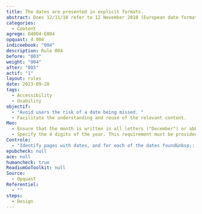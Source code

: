 ```yaml
---
title: The dates are presented in explicit formats.
abstract: Does 12/11/10 refer to 12 November 2010 (European date format) or 11 December 2010 (American format)&nbsp;? Make sure your users never have to ask this question.
categories:
  - Content
agrege: O4004-E004
opquast: 4 004
indiceebook: "004"
description: Rule 004
before: "003"
weight: "004"
after: "005"
actif: "1"
layout: rules
date: 2023-09-28
tags:
  - Accessibility
  - Usability
objectif:
  - "Avoid users the risk of a date being missed. "
  - Facilitate the understanding and reuse of the relevant content.
Meo:
  - Ensure that the month is written in all letters ("December") or abbreviated ("December"). »), but not in number format.
  - Specify the 4 digits of the year. This requirement must be provided in the content management systems or the date is automated.
Controle:
  - "Identify pages with dates, and for each of the dates found&nbsp;: <ul><li>check that the month is not specified in a number format, but in letter (complete or sheltered);</li><li>check that the year is indicated on four digits and not two.</li></ul>"
epubcheck: null
ace: null
humancheck: true
ReadiumGoToolkit: null
Source:
  - Opquast
Referentiel:
  - ""
steps:
  - Design
---
```


<!--  Les dates à saisir par les lectrices et lecteurs final dans les formulaires ne sont pas concernées par cette bonne pratique&nbsp;: leur format, quel qu'il soit, est considéré comme suffisamment explicite, dès lors que la saisie s’effectue via un datepicker ou bien manuellement mais avec une indication du format attendu (du type JJ/MM/AA). -->